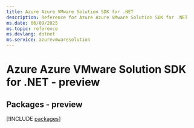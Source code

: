 ```yaml
---
title: Azure Azure VMware Solution SDK for .NET
description: Reference for Azure Azure VMware Solution SDK for .NET
ms.date: 06/09/2025
ms.topic: reference
ms.devlang: dotnet
ms.service: azurevmwaresolution
---
```

# Azure Azure VMware Solution SDK for .NET - preview
## Packages - preview
[!INCLUDE [packages](azure-vmware-solution-index.md)]